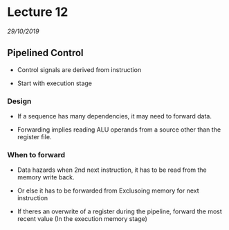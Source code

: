 # Lecture 12
*29/10/2019*

## Pipelined Control
- Control signals are derived from instruction

- Start with execution stage

### Design
- If a sequence has many dependencies, it may need to forward data.

- Forwarding implies reading ALU operands from a source other than the register file.

### When to forward
- Data hazards when 2nd next instruction, it has to be read from the memory write back.

- Or else it has to be forwarded from Exclusoing memory for next instruction

- If theres an overwrite of a register during the pipeline, forward the most recent value (In the execution memory stage)
